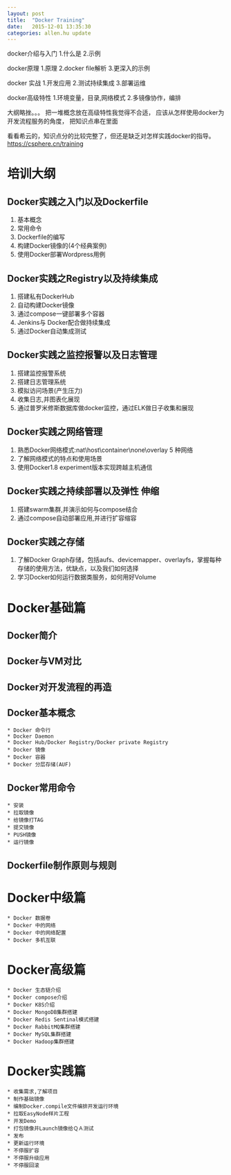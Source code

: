 ```yaml
---
layout: post
title:  "Docker Training"
date:   2015-12-01 13:35:30
categories: allen.hu update
---
```



docker介绍与入门
1.什么是
2.示例

docker原理
1.原理
2.docker file解析
3.更深入的示例


docker 实战
1.开发应用
2.测试持续集成
3.部署运维

docker高级特性
1.环境变量，目录,网络模式
2.多镜像协作，编排


大纲略挫。。。
把一堆概念放在高级特性我觉得不合适， 应该从怎样使用docker为开发流程服务的角度， 把知识点串在里面


看看希云的，知识点分的比较完整了，但还是缺乏对怎样实践docker的指导。
https://csphere.cn/training


 # 培训大纲

 ## Docker实践之入门以及Dockerfile

 1. 基本概念
 2. 常用命令
 3. Dockerfile的编写
 4. 构建Docker镜像的(4个经典案例)
 5. 使用Docker部署Wordpress用例

 ## Docker实践之Registry以及持续集成

 1. 搭建私有DockerHub
 2. 自动构建Docker镜像
 3. 通过compose一键部署多个容器
 4. Jenkins与 Docker配合做持续集成
 5. 通过Docker自动集成测试


 ## Docker实践之监控报警以及日志管理

 1. 搭建监控报警系统
 2. 搭建日志管理系统
 3. 模拟访问场景(产生压力)
 4. 收集日志,并图表化展现
 5. 通过普罗米修斯数据库做docker监控，通过ELK做日子收集和展现

 ## Docker实践之网络管理

 1. 熟悉Docker网络模式:nat\host\container\none\overlay 5 种网络
 2. 了解网络模式的特点和使用场景
 3. 使用Docker1.8 experiment版本实现跨越主机通信

 ## Docker实践之持续部署以及弹性 伸缩

 1. 搭建swarm集群,并演示如何与compose结合
 2. 通过compose自动部署应用,并进行扩容缩容

 ## Docker实践之存储

 1. 了解Docker Graph存储，包括aufs、devicemapper、overlayfs，掌握每种存储的使用方法，优缺点，以及我们如何选择
 2. 学习Docker如何运行数据类服务，如何用好Volume





# Docker基础篇
## Docker简介
## Docker与VM对比
## Docker对开发流程的再造
## Docker基本概念
	* Docker 命令行
	* Docker Daemon
	* Docker Hub/Docker Registry/Docker private Registry
	* Docker 镜像
	* Docker 容器
	* Docker 分层存储(AUF)
## Docker常用命令
	* 安装
	* 拉取镜像
	* 给镜像打TAG
	* 提交镜像
	* PUSH镜像
	* 运行镜像
## Dockerfile制作原则与规则

# Docker中级篇

	* Docker 数据卷
	* Docker 中的网络
	* Docker 中的网络配置
	* Docker 多机互联


# Docker高级篇

	* Docker 生态链介绍
	* Docker compose介绍
	* Docker K8S介绍
	* Docker MongoDB集群搭建
	* Docker Redis Sentinal模式搭建
	* Docker RabbitMQ集群搭建
	* Docker MySQL集群搭建
	* Docker Hadoop集群搭建


# Docker实践篇

	* 收集需求,了解项目
	* 制作基础镜像
	* 编制Docker.compile文件编排开发运行环境
	* 拉取EasyNode样片工程
	* 开发Demo
	* 打包镜像并Launch镜像给ＱＡ测试
	* 发布
	* 更新运行环境
	* 不停服扩容
	* 不停服升级应用
	* 不停服回滚
